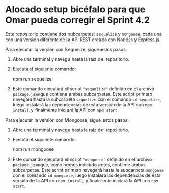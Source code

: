 # Alocado setup bicéfalo para que Omar pueda corregir el Sprint 4.2

Este repositorio contiene dos subcarpetas: `sequelize` y `mongoose`, cada una con una versión diferente de la API REST creada con Node.js y Express.js.

Para ejecutar la versión con Sequelize, sigue estos pasos:

1. Abre una terminal y navega hasta la raíz del repositorio.
2. Ejecuta el siguiente comando:

    npm run sequelize

3. Este comando ejecutará el script `"sequelize"` definido en el archivo `package.json`que contiene ambas subcarpetas. Este script primero navegará hasta la subcarpeta `sequelize` con el comando `cd sequelize`, luego instalará las dependencias de esta versión de la API con `npm install`, y finalmente iniciará la API con `npm start`.

Para ejecutar la versión con Mongoose, sigue estos pasos:

1. Abre una terminal y navega hasta la raíz del repositorio.
2. Ejecuta el siguiente comando:

    npm run mongoose

3. Este comando ejecutará el script `"mongoose"` definido en el archivo `package.json`que, como hemos indicado antes, contiene ambas subcarpetas. Este script primero navegará hasta la subcarpeta `mongoose` con el comando `cd mongoose`, luego instalará las dependencias de esta versión de la API con `npm install`, y finalmente iniciará la API con `npm start`.
